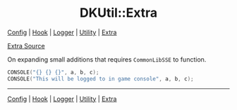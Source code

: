 <h1 align="center">DKUtil::Extra</h1>
<a href="/docs/Config.md">Config</a> | <a href="/docs/Hook.md">Hook</a> | <a href="/docs/Logger.md">Logger</a> | <a href="/docs/Utility.md">Utility</a> | <a href="/docs/Extra.md">Extra</a></p>

[Extra Source](/include/DKUtil/Extra.hpp)

On expanding small additions that requires `CommonLibSSE` to function.
```C++
CONSOLE("{} {} {}", a, b, c);
CONSOLE("This will be logged to in game console", a, b, c);
```

---
<a href="/docs/Config.md">Config</a> | <a href="/docs/Hook.md">Hook</a> | <a href="/docs/Logger.md">Logger</a> | <a href="/docs/Utility.md">Utility</a> | <a href="/docs/Extra.md">Extra</a></p>
